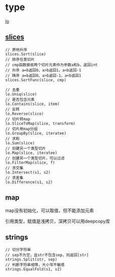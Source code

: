 # type

[lo](https://pkg.go.dev/github.com/samber/lo)

## [slices](https://pkg.go.dev/slices)

```golang
// 原地升序
slices.Sort(slice)
// 排序任意切片
// cmp函数接收两个切片元素作为参数a和b，返回int
// 升序 a=b返回0，a>b返回1，a<b返回-1
// 降序 a=b返回0，a>b返回-1，a<b返回1
slices.SortFunc(slice, cmp)
```

```golang
// 去重
lo.Uniq(slice)
// 是否包含元素
lo.Contains(slice, item)
// 反转
lo.Reverse(slice)
// 切片转map
lo.SliceToMap(slice, transform)
// 切片用map分组
lo.GroupBy(slice, iteratee)
// 求和
lo.Sum(slice)
// 创建另一个类型切片
lo.Map(slice, iteratee)
// 创建另一个类型切片，可以过滤
lo.FilterMap(slice, f)
// 求交集
lo.Intersect(s1, s2)
// 求差集
lo.Difference(s1, s2)
```

## map

map没有初始化，可以取值，但不能添加元素

引用类型，赋值是浅拷贝，深拷贝可以用deepcopy库

## strings

```golang
// 切分字符串
// sep不为空，且str不包含sep，则返回[str]
strings.Split(str, sep)
// 判断字符串相等，大小写不敏感
strings.EqualFold(s1, s2)
```
